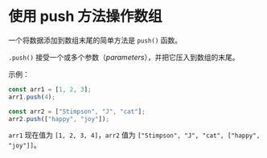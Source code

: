 # 使用 push 方法操作数组

一个将数据添加到数组末尾的简单方法是 `push()` 函数。

`.push()` 接受一个或多个参数（_parameters_），并把它压入到数组的末尾。

示例：

```javascript
const arr1 = [1, 2, 3];
arr1.push(4);

const arr2 = ["Stimpson", "J", "cat"];
arr2.push(["happy", "joy"]);
```

`arr1` 现在值为 `[1, 2, 3, 4]`，`arr2` 值为 `["Stimpson", "J", "cat", ["happy", "joy"]]`。

